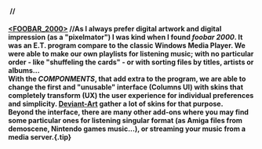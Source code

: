 #### [<WINUAE>](#)&nbsp;//

#### [<FOOBAR_2000>](#)&nbsp;//As I always prefer digital artwork and digital impression (as a "pixelmator") I was kind when I found _foobar 2000_. It was an E.T. program compare to the classic Windows Media Player. We were able to make our own playlists for listening music; with no particular order - like "shuffeling the cards" - or  with sorting files by titles, artists or albums...<br /> With the *COMPONMENTS*, that add extra to the program, we are able to change the first and "unusable" interface (Columns UI) with skins that completely transform (UX) the user experience for individual preferences and simplicity. [Deviant-Art](https://www.deviantart.com) gather a lot of skins for that purpose. <br />Beyond the interface, there are many other add-ons where you may find some particular ones for listening singular format (as Amiga files from demoscene, Nintendo games music...), or streaming your music from a media server.{.tip} 

<style type='text/css'>
.tip{
 line-height:1.3;
}
</style>
